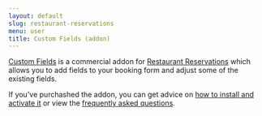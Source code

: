```yaml
---
layout: default
slug: restaurant-reservations
menu: user
title: Custom Fields (addon)
---
```

[Custom Fields](https://themeofthecrop.com/plugin/custom-fields-restaurant-reservations/) is a commercial addon for [Restaurant Reservations](https://wordpress.org/plugins/restaurant-reservations) which allows you to add fields to your booking form and adjust some of the existing fields.

If you've purchashed the addon, you can get advice on [how to install and activate it](install) or view the [frequently asked questions](faq).

